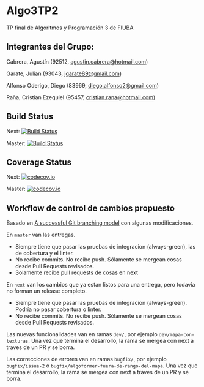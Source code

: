 # Algo3TP2
TP final de Algoritmos y Programación 3 de FIUBA

## Integrantes del Grupo:

Cabrera, Agustín (92512, agustin.cabrera@hotmail.com)

Garate, Julian (93043, jgarate89@gmail.com)

Alfonso Oderigo, Diego (83969, diego.alfonso2@gmail.com)

Raña, Cristian Ezequiel (95457, cristian.rana@hotmail.com)

## Build Status

Next: [![Build Status](https://travis-ci.org/DiegoAlfonso2/Algo3TP2.svg?branch=next)](https://travis-ci.org/DiegoAlfonso2/Algo3TP2)

Master: [![Build Status](https://travis-ci.org/DiegoAlfonso2/Algo3TP2.svg?branch=master)](https://travis-ci.org/DiegoAlfonso2/Algo3TP2)

## Coverage Status

Next: [![codecov.io](http://codecov.io/github/DiegoAlfonso2/Algo3TP2/coverage.svg?branch=next)](http://codecov.io/github/DiegoAlfonso2/Algo3TP2?branch=next)

Master: [![codecov.io](http://codecov.io/github/DiegoAlfonso2/Algo3TP2/coverage.svg?branch=master)](http://codecov.io/github/DiegoAlfonso2/Algo3TP2?branch=master)

## Workflow de control de cambios propuesto

Basado en [A successful Git branching model](http://nvie.com/posts/a-successful-git-branching-model/) con algunas modificaciones.

En `master` van las entregas.
- Siempre tiene que pasar las pruebas de integracion (always-green), las de cobertura y el linter.
- No recibe commits. No recibe push. Sólamente se mergean cosas desde Pull Requests revisados.
- Solamente recibe pull requests de cosas en next

En `next` van los cambios que ya estan listos para una entrega, pero todavía no forman un release completo. 
- Siempre tiene que pasar las pruebas de integracion (always-green). Podría no pasar cobertura o linter.
- No recibe commits. No recibe push. Sólamente se mergean cosas desde Pull Requests revisados.

Las nuevas funcionalidades van en ramas `dev/`, por ejemplo `dev/mapa-con-texturas`. Una vez que termina el desarrollo, la rama se mergea con next a traves de un PR y se borra.

Las correcciones de errores van en ramas `bugfix/`, por ejemplo `bugfix/issue-2` o `bugfix/algoformer-fuera-de-rango-del-mapa`. Una vez que termina el desarrollo, la rama se mergea con next a traves de un PR y se borra.

